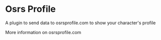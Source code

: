 # Osrs Profile
A plugin to send data to osrsprofile.com to show your character's profile

More information on osrsprofile.com